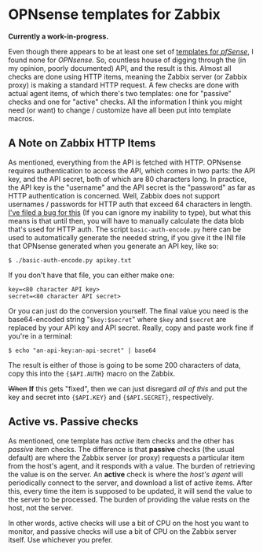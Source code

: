 # OPNsense templates for Zabbix

**Currently a work-in-progress.**

Even though there appears to be at least one set of [templates for *pfSense*](https://github.com/rbicelli/pfsense-zabbix-template), I found none for *OPNsense.*
So, countless house of digging through the (in my opinion, poorly documented) API, and the result is this.
Almost all checks are done using HTTP items, meaning the Zabbix server (or Zabbix proxy) is making a standard HTTP request.
A few checks are done with actual agent items, of which there's two templates: one for "passive" checks and one for "active" checks.
All the information I think you might need (or want) to change / customize have all been put into template macros.

## A Note on Zabbix HTTP Items

As mentioned, everything from the API is fetched with HTTP.
OPNsense requires authentication to access the API, which comes in two parts: the API key, and the API secret, both of which are 80 characters long.
In practice, the API key is the "username" and the API secret is the "password" as far as HTTP authentication is concerned.
Well, Zabbix does not support usernames / passwords for HTTP auth that exceed 64 characters in length. [I've filed a bug for this](https://support.zabbix.com/browse/ZBX-19181) (If you can ignore my inability to type), but what this means is that until then, you will have to manually calculate the data blob that's used for HTTP auth.
The script `basic-auth-encode.py` here can be used to automatically generate the needed string, if you give it the INI file that OPNsense generated when you generate an API key, like so:

```shell
$ ./basic-auth-encode.py apikey.txt
```

If you don't have that file, you can either make one:

```
key=<80 character API key>
secret=<80 character API secret>
```

Or you can just do the conversion yourself.
The final value you need is the base64-encoded string "`$key:$secret`" where `$key` and `$secret` are replaced by your API key and API secret.
Really, copy and paste work fine if you're in a terminal:

```shell
$ echo "an-api-key:an-api-secret" | base64
```

The result is either of those is going to be some 200 characters of data, copy this into the `{$API.AUTH}` macro on the Zabbix.

~~When~~ **If** this gets "fixed", then we can just disregard *all of this* and put the key and secret into `{$API.KEY}` and `{$API.SECRET}`, respectively.

## Active vs. Passive checks

As mentioned, one template has *active* item checks and the other has *passive* item checks.
The difference is that **passive** checks (the usual default) are where the Zabbix server (or proxy) requests a particular item from the host's agent, and it responds with a value.
The burden of retrieving the value is on the server.
An **active** check is where the *host's agent* will periodically connect to the server, and download a list of active items.
After this, every time the item is supposed to be updated, it will send the value to the server to be processed.
The burden of providing the value rests on the host, not the server.

In other words, active checks will use a bit of CPU on the host you want to monitor, and passive checks will use a bit of CPU on the Zabbix server itself.
Use whichever you prefer.
